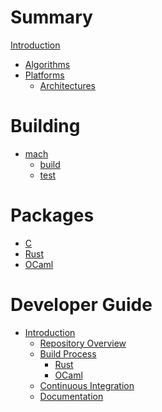 # Summary

[Introduction](readme.md)

- [Algorithms](./algorithms.md)
- [Platforms](./platforms.md)
  - [Architectures](./architectures.md)
<!-- - [Installation](./installation.md) -->

# Building

- [mach](./mach/readme.md)
  - [build](./mach/build.md)
  - [test](./mach/test.md)

# Packages

- [C](./hacl-c/readme.md)
- [Rust](./hacl-rust/readme.md)
  <!-- - [AEADs](./hacl-rust/aead.md) -->
- [OCaml](./hacl-ocaml/readme.md)
<!-- - [JavaScript](./hacl-js/readme.md) -->

# Developer Guide

- [Introduction](./developers/readme.md)
  - [Repository Overview](./developers/repo-overview.md)
  - [Build Process](./developers/build-process.md)
    - [Rust](./developers/rust-build.md)
    - [OCaml](./developers/ocaml-build.md)
  - [Continuous Integration](./developers/ci.md)
  - [Documentation](./developers/documentation.md)

